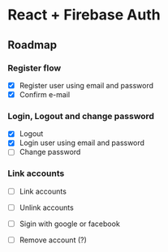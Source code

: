 # React + Firebase Auth

## Roadmap

### Register flow
- [x] Register user using email and password
- [x] Confirm e-mail

### Login, Logout and change password
- [x] Logout
- [x] Login user using email and password
- [ ] Change password

### Link accounts
- [ ] Link accounts
- [ ] Unlink accounts

- [ ] Sigin with google or facebook
- [ ] Remove account (?)